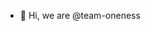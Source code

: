 - 👋 Hi, we are @team-oneness


<!---
team-oneness/team-oneness is a ✨ special ✨ repository because its `README.md` (this file) appears on your GitHub profile.
You can click the Preview link to take a look at your changes.
--->
